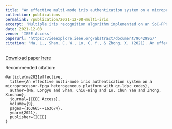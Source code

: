 ```yaml
---
title: "An effective multi-mode iris authentication system on a microprocessor-FPGA heterogeneous platform with QC-LDPC codes"
collection: publications
permalink: /publication/2021-12-08-multi-iris
excerpt: 'Multiple iris recognition algorithm implemented on an SoC-FPGA platform'
date: 2021-12-08
venue: 'IEEE Access'
paperurl: 'https://ieeexplore.ieee.org/abstract/document/9642996/'
citation: 'Ma, L., Sham, C. W., Lo, C. Y., & Zhong, X. (2021). An effective multi-mode iris authentication system on a microprocessor-fpga heterogeneous platform with qc-ldpc codes. IEEE Access, 9, 163665-163674.'
---
```


[Download paper here](https://ieeexplore.ieee.org/abstract/document/9642996/)

Recommended citation: 
```
@article{ma2021effective,
  title={An effective multi-mode iris authentication system on a microprocessor-fpga heterogeneous platform with qc-ldpc codes},
  author={Ma, Longyu and Sham, Chiu-Wing and Lo, Chun Yan and Zhong, Xinchao},
  journal={IEEE Access},
  volume={9},
  pages={163665--163674},
  year={2021},
  publisher={IEEE}
}
```
